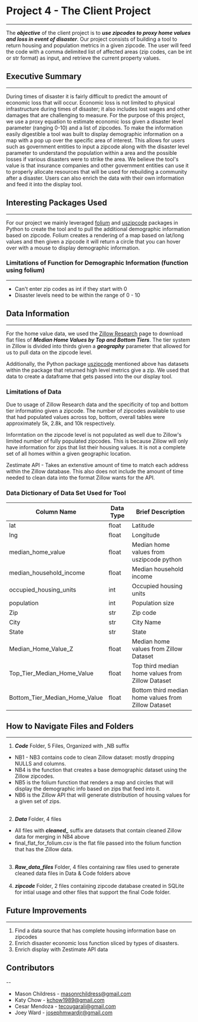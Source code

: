 # Project 4 - The Client Project 

---
The ***objective*** of the client project is to ***use zipcodes to proxy home values and loss in event of disaster***. Our project consists of building a tool to return housing and population metrics in a given zipcode.  The user will feed the code with a comma delimited list of affected areas (zip codes, can be int or str format) as input, and retrieve the current property values.  

## Executive Summary
---
During times of disaster it is fairly difficult to predict the amount of economic loss that will occur. Economic loss is not limited to physical infrastructure during times of disaster; it also includes lost wages and other damages that are challenging to measure. For the purpose of this project, we use a proxy equation to estimate economic loss given a disaster level parameter (ranging 0-10) and a list of zipcodes. To make the information easily digestible a tool was built to display demographic information on a map with a pop up over the specific area of interest. This allows for users such as government entities to input a zipcode along with the disaster level parameter to understand the population within a area and the possible losses if various disasters were to strike the area. We believe the tool's value is that insurance companies and other government entities can use it to properly allocate resources that will be used for rebuilding a community after a disaster. Users can also enrich the data with their own information and feed it into the display tool.


## Interesting Packages Used
---
For our project we mainly leveraged [folium](https://pypi.org/project/folium/) and [uszipcode](https://pypi.org/project/uszipcode/) packages in Python to create the tool and to pull the additional demographic information based on zipcode.  Folium creates a rendering of a map based on lat/long values and then given a zipcode it will return a circle that you can hover over with a mouse to display demographic information.


### Limitations of Function for Demographic Information (function using folium)
---
 * Can't enter zip codes as int if they start with 0
 * Disaster levels need to be within the range of 0 - 10

## Data Information
---
For the home value data, we used the [Zillow Research](https://www.zillow.com/research/data/) page to download flat files of ***Median Home Values by Top and Bottom Tiers***.  The tier system in Zillow is divided into thirds given a ***geography*** parameter that allowed for us to pull data on the zipcode level.

Additionally, the Python package [uszipcode](https://pypi.org/project/uszipcode/) mentioned above has datasets within the package that returned high level metrics give a zip.  We used that data to create a dataframe that gets passed into the our display tool.

### Limitations of Data
Due to usage of Zillow Research data and the specificity of top and bottom tier informatino given a zipcode.  The number of zipcodes available to use that had populated values across top, bottom, overall tables were approximately 5k, 2.8k, and 10k respectively.  

Informtation on the zipcode level is not populated as well due to Zillow's limited number of fully populated zipcodes.  This is because Zillow will only have information for zips that list their housing values.  It is not a complete set of all homes within a given geographic location.

Zestimate API - Takes an extenstive amount of time to match each address within the Zillow database.  This also does not include the amount of time needed to clean data into the format Zillow wants for the API.   


### Data Dictionary of Data Set Used for Tool

|Column Name | Data Type | Brief Description |
|---|---|---|
|lat|float|Latitude|
|lng|float|Longitude|
|median_home_value|float|Median home values from uszipcode python|
|median_household_income|float|Median household income|
|occupied_housing_units|int|Occupied housing units|
|population|int|Population size|
|Zip|str|Zip code|
|City|str|City Name|
|State|str|State|
|Median_Home_Value_Z|float|Median home values from Zillow Dataset|
|Top_Tier_Median_Home_Value|float|Top third median home values from Zillow Dataset|
|Bottom_Tier_Median_Home_Value|float|Bottom third median home values from Zillow Dataset|

## How to Navigate Files and Folders
---
1. ***Code*** Folder, 5 Files, Organized with _NB suffix
  * NB1 - NB3 contains code to clean Zillow dataset: mostly dropping NULLS and columns.
  * NB4 is the function that creates a base demographic dataset using the Zillow zipcodes.
  * NB5 is the folium function that renders a map and circles that will display the demographic info based on zips that feed into it. 
  * NB6 is the Zillow API that will generate distribution of housing values for a given set of zips.
<br><br>

2. ***Data*** Folder, 4 files
  * All files with ***cleaned_*** suffix are datasets that contain cleaned Zillow data for merging in NB4 above
  * final_flat_for_folium.csv is the flat file passed into the folium function that has the Zillow data. 
<br><br>
3. ***Raw_data_files*** Folder, 4 files containing raw files used to generate cleaned data files in Data & Code folders above
<br><br>
4. ***zipcode*** Folder, 2 files containing zipcode database created in SQLite for intial usage and other files that support the final Code folder.  


## Future Improvements
---
1. Find a data source that has complete housing information base on zipcodes
2. Enrich disaster economic loss function sliced by types of disasters.  
3. Enrich display with Zestimate API data

## Contributors
--
 * Mason Childress - masonrchildress@gmail.com
 * Katy Chow - kchow1989@gmail.com
 * Cesar Mendoza - tecougarali@gmail.com
 * Joey Ward - josephmwardjr@gmail.com
